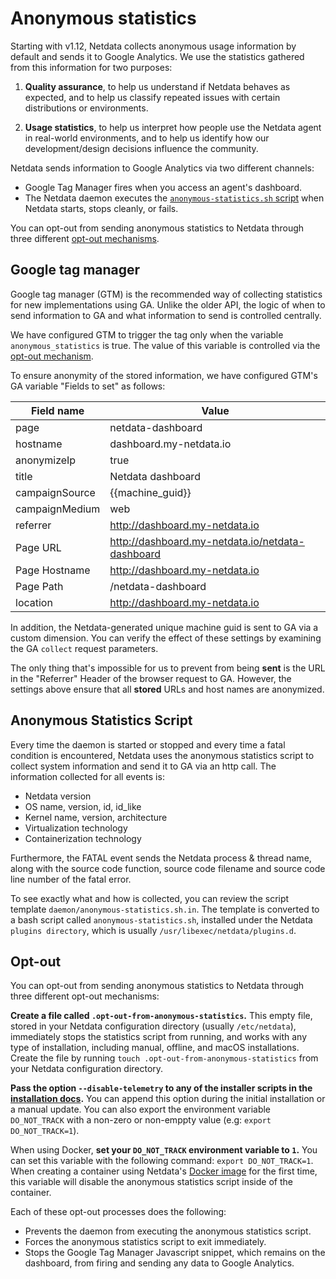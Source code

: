 # Anonymous statistics

Starting with v1.12, Netdata collects anonymous usage information by default and sends it to Google Analytics. We use
the statistics gathered from this information for two purposes:

1.  **Quality assurance**, to help us understand if Netdata behaves as expected, and to help us classify repeated
     issues with certain distributions or environments.

2.  **Usage statistics**, to help us interpret how people use the Netdata agent in real-world environments, and to help
     us identify how our development/design decisions influence the community.

Netdata sends information to Google Analytics via two different channels:

-   Google Tag Manager fires when you access an agent's dashboard.
-   The Netdata daemon executes the [`anonymous-statistics.sh`
    script](https://github.com/netdata/netdata/blob/6469cf92724644f5facf343e4bdd76ac0551a418/daemon/anonymous-statistics.sh.in)
    when Netdata starts, stops cleanly, or fails.

You can opt-out from sending anonymous statistics to Netdata through three different [opt-out mechanisms](#opt-out).

## Google tag manager

Google tag manager (GTM) is the recommended way of collecting statistics for new implementations using GA. Unlike the
older API, the logic of when to send information to GA and what information to send is controlled centrally.

We have configured GTM to trigger the tag only when the variable `anonymous_statistics` is true. The value of this
variable is controlled via the [opt-out mechanism](#opt-out).

To ensure anonymity of the stored information, we have configured GTM's GA variable "Fields to set" as follows: 

| Field name     | Value                                              |
| -------------- | -------------------------------------------------- |
| page           | netdata-dashboard                                  |
| hostname       | dashboard.my-netdata.io                            |
| anonymizeIp    | true                                               |
| title          | Netdata dashboard                                  |
| campaignSource | {{machine_guid}}                                   |
| campaignMedium | web                                                |
| referrer       | <http://dashboard.my-netdata.io>                   |
| Page URL       | <http://dashboard.my-netdata.io/netdata-dashboard> |
| Page Hostname  | <http://dashboard.my-netdata.io>                   |
| Page Path      | /netdata-dashboard                                 |
| location       | <http://dashboard.my-netdata.io>                   |

In addition, the Netdata-generated unique machine guid is sent to GA via a custom dimension.
You can verify the effect of these settings by examining the GA `collect` request parameters.

The only thing that's impossible for us to prevent from being **sent** is the URL in the "Referrer" Header of the
browser request to GA. However, the settings above ensure that all **stored** URLs and host names are anonymized.

## Anonymous Statistics Script

Every time the daemon is started or stopped and every time a fatal condition is encountered, Netdata uses the anonymous
statistics script to collect system information and send it to GA via an http call. The information collected for all
events is:

-   Netdata version
-   OS name, version, id, id_like
-   Kernel name, version, architecture
-   Virtualization technology 
-   Containerization technology 

Furthermore, the FATAL event sends the Netdata process & thread name, along with the source code function, source code
filename and source code line number of the fatal error.

To see exactly what and how is collected, you can review the script template `daemon/anonymous-statistics.sh.in`. The
template is converted to a bash script called `anonymous-statistics.sh`, installed under the Netdata `plugins
directory`, which is usually `/usr/libexec/netdata/plugins.d`. 

## Opt-out

You can opt-out from sending anonymous statistics to Netdata through three different opt-out mechanisms:

**Create a file called `.opt-out-from-anonymous-statistics`.** This empty file, stored in your Netdata configuration
directory (usually `/etc/netdata`), immediately stops the statistics script from running, and works with any type of
installation, including manual, offline, and macOS installations. Create the file by running `touch
.opt-out-from-anonymous-statistics` from your Netdata configuration directory.

**Pass the option `--disable-telemetry` to any of the installer scripts in the [installation
docs](../packaging/installer/README.md).** You can append this option during the initial installation or a manual
update. You can also export the environment variable `DO_NOT_TRACK` with a non-zero or non-emppty value
(e.g: `export DO_NOT_TRACK=1`).

When using Docker, **set your `DO_NOT_TRACK` environment variable to `1`.** You can set this variable with the following
command: `export DO_NOT_TRACK=1`. When creating a container using Netdata's [Docker
image](../packaging/docker/README.md#run-netdata-with-the-docker-command) for the first time, this variable will disable
the anonymous statistics script inside of the container.

Each of these opt-out processes does the following:

-   Prevents the daemon from executing the anonymous statistics script.
-   Forces the anonymous statistics script to exit immediately.
-   Stops the Google Tag Manager Javascript snippet, which remains on the dashboard, from firing and sending any data to
    Google Analytics.

